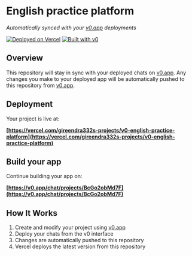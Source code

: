 # English practice platform

*Automatically synced with your [v0.app](https://v0.app) deployments*

[![Deployed on Vercel](https://img.shields.io/badge/Deployed%20on-Vercel-black?style=for-the-badge&logo=vercel)](https://vercel.com/gireendra332s-projects/v0-english-practice-platform)
[![Built with v0](https://img.shields.io/badge/Built%20with-v0.app-black?style=for-the-badge)](https://v0.app/chat/projects/BcGo2obMd7F)

## Overview

This repository will stay in sync with your deployed chats on [v0.app](https://v0.app).
Any changes you make to your deployed app will be automatically pushed to this repository from [v0.app](https://v0.app).

## Deployment

Your project is live at:

**[https://vercel.com/gireendra332s-projects/v0-english-practice-platform](https://vercel.com/gireendra332s-projects/v0-english-practice-platform)**

## Build your app

Continue building your app on:

**[https://v0.app/chat/projects/BcGo2obMd7F](https://v0.app/chat/projects/BcGo2obMd7F)**

## How It Works

1. Create and modify your project using [v0.app](https://v0.app)
2. Deploy your chats from the v0 interface
3. Changes are automatically pushed to this repository
4. Vercel deploys the latest version from this repository